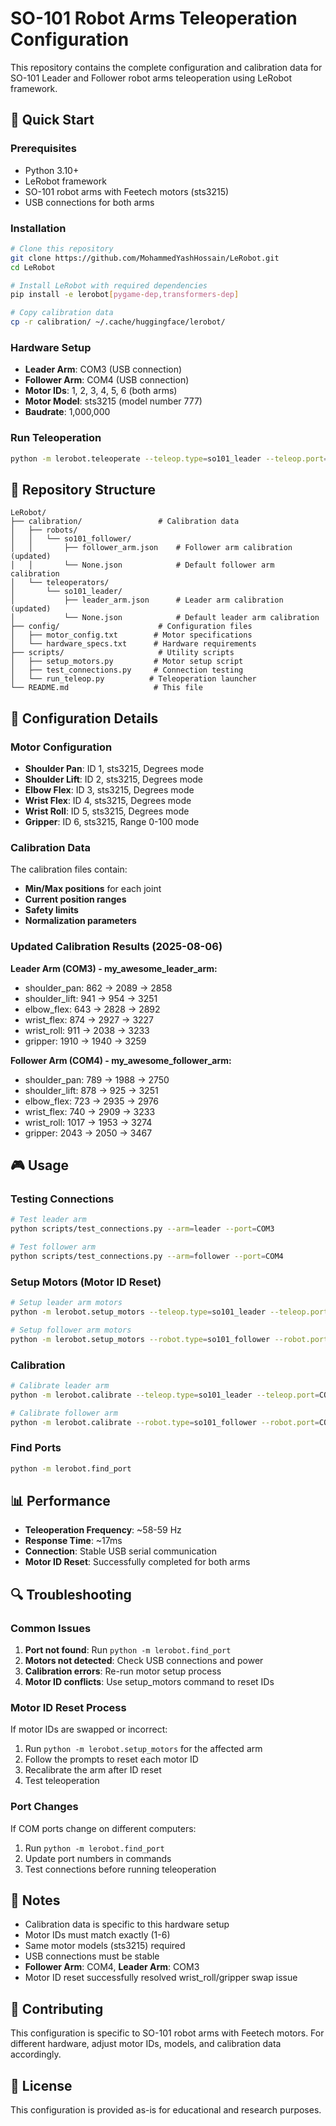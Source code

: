 # SO-101 Robot Arms Teleoperation Configuration

This repository contains the complete configuration and calibration data for SO-101 Leader and Follower robot arms teleoperation using LeRobot framework.

## 🚀 Quick Start

### Prerequisites
- Python 3.10+
- LeRobot framework
- SO-101 robot arms with Feetech motors (sts3215)
- USB connections for both arms

### Installation
```bash
# Clone this repository
git clone https://github.com/MohammedYashHossain/LeRobot.git
cd LeRobot

# Install LeRobot with required dependencies
pip install -e lerobot[pygame-dep,transformers-dep]

# Copy calibration data
cp -r calibration/ ~/.cache/huggingface/lerobot/
```

### Hardware Setup
- **Leader Arm**: COM3 (USB connection)
- **Follower Arm**: COM4 (USB connection)
- **Motor IDs**: 1, 2, 3, 4, 5, 6 (both arms)
- **Motor Model**: sts3215 (model number 777)
- **Baudrate**: 1,000,000

### Run Teleoperation
```bash
python -m lerobot.teleoperate --teleop.type=so101_leader --teleop.port=COM3 --teleop.id=my_awesome_leader_arm --robot.type=so101_follower --robot.port=COM4 --robot.id=my_awesome_follower_arm
```

## 📁 Repository Structure

```
LeRobot/
├── calibration/                 # Calibration data
│   ├── robots/
│   │   └── so101_follower/
│   │       ├── follower_arm.json    # Follower arm calibration (updated)
│   │       └── None.json            # Default follower arm calibration
│   └── teleoperators/
│       └── so101_leader/
│           ├── leader_arm.json      # Leader arm calibration (updated)
│           └── None.json            # Default leader arm calibration
├── config/                      # Configuration files
│   ├── motor_config.txt        # Motor specifications
│   └── hardware_specs.txt      # Hardware requirements
├── scripts/                     # Utility scripts
│   ├── setup_motors.py         # Motor setup script
│   ├── test_connections.py     # Connection testing
│   └── run_teleop.py          # Teleoperation launcher
└── README.md                   # This file
```

## 🔧 Configuration Details

### Motor Configuration
- **Shoulder Pan**: ID 1, sts3215, Degrees mode
- **Shoulder Lift**: ID 2, sts3215, Degrees mode  
- **Elbow Flex**: ID 3, sts3215, Degrees mode
- **Wrist Flex**: ID 4, sts3215, Degrees mode
- **Wrist Roll**: ID 5, sts3215, Degrees mode
- **Gripper**: ID 6, sts3215, Range 0-100 mode

### Calibration Data
The calibration files contain:
- **Min/Max positions** for each joint
- **Current position ranges**
- **Safety limits**
- **Normalization parameters**

### Updated Calibration Results (2025-08-06)

**Leader Arm (COM3) - my_awesome_leader_arm:**
- shoulder_pan: 862 → 2089 → 2858
- shoulder_lift: 941 → 954 → 3251
- elbow_flex: 643 → 2828 → 2892
- wrist_flex: 874 → 2927 → 3227
- wrist_roll: 911 → 2038 → 3233
- gripper: 1910 → 1940 → 3259

**Follower Arm (COM4) - my_awesome_follower_arm:**
- shoulder_pan: 789 → 1988 → 2750
- shoulder_lift: 878 → 925 → 3251
- elbow_flex: 723 → 2935 → 2976
- wrist_flex: 740 → 2909 → 3233
- wrist_roll: 1017 → 1953 → 3274
- gripper: 2043 → 2050 → 3467

## 🎮 Usage

### Testing Connections
```bash
# Test leader arm
python scripts/test_connections.py --arm=leader --port=COM3

# Test follower arm  
python scripts/test_connections.py --arm=follower --port=COM4
```

### Setup Motors (Motor ID Reset)
```bash
# Setup leader arm motors
python -m lerobot.setup_motors --teleop.type=so101_leader --teleop.port=COM3

# Setup follower arm motors
python -m lerobot.setup_motors --robot.type=so101_follower --robot.port=COM4
```

### Calibration
```bash
# Calibrate leader arm
python -m lerobot.calibrate --teleop.type=so101_leader --teleop.port=COM3 --teleop.id=my_awesome_leader_arm

# Calibrate follower arm
python -m lerobot.calibrate --robot.type=so101_follower --robot.port=COM4 --robot.id=my_awesome_follower_arm
```

### Find Ports
```bash
python -m lerobot.find_port
```

## 📊 Performance
- **Teleoperation Frequency**: ~58-59 Hz
- **Response Time**: ~17ms
- **Connection**: Stable USB serial communication
- **Motor ID Reset**: Successfully completed for both arms

## 🔍 Troubleshooting

### Common Issues
1. **Port not found**: Run `python -m lerobot.find_port`
2. **Motors not detected**: Check USB connections and power
3. **Calibration errors**: Re-run motor setup process
4. **Motor ID conflicts**: Use setup_motors command to reset IDs

### Motor ID Reset Process
If motor IDs are swapped or incorrect:
1. Run `python -m lerobot.setup_motors` for the affected arm
2. Follow the prompts to reset each motor ID
3. Recalibrate the arm after ID reset
4. Test teleoperation

### Port Changes
If COM ports change on different computers:
1. Run `python -m lerobot.find_port`
2. Update port numbers in commands
3. Test connections before running teleoperation

## 📝 Notes
- Calibration data is specific to this hardware setup
- Motor IDs must match exactly (1-6)
- Same motor models (sts3215) required
- USB connections must be stable
- **Follower Arm**: COM4, **Leader Arm**: COM3
- Motor ID reset successfully resolved wrist_roll/gripper swap issue

## 🤝 Contributing
This configuration is specific to SO-101 robot arms with Feetech motors. For different hardware, adjust motor IDs, models, and calibration data accordingly.

## 📄 License
This configuration is provided as-is for educational and research purposes. 